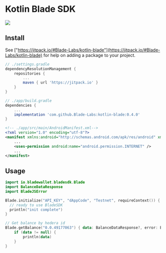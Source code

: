 # Kotlin Blade SDK

[![](https://jitpack.io/v/Blade-Labs/kotlin-blade.svg)](https://jitpack.io/#Blade-Labs/kotlin-blade)

## Install

See ["https://jitpack.io/#Blade-Labs/kotlin-blade"](https://jitpack.io/#Blade-Labs/kotlin-blade) for help on adding a package to your project.

```groovy
// ./settings.gradle
dependencyResolutionManagement {
    repositories {
        ...
        maven { url 'https://jitpack.io' }
    }
}
```

```groovy
// ./app/build.gradle
dependencies {
    ...
    implementation 'com.github.Blade-Labs:kotlin-blade:0.4.0'
}
```

```xml
<!-- ./app/src/main/AndroidManifest.xml-->
<?xml version="1.0" encoding="utf-8"?>
<manifest xmlns:android="http://schemas.android.com/apk/res/android" xmlns:tools="http://schemas.android.com/tools">
    ...
    <uses-permission android:name="android.permission.INTERNET" />
    ...
</manifest>
```

## Usage

```kotlin
import io.bladewallet.bladesdk.Blade
import BalanceDataResponse
import BladeJSError

Blade.initialize("API_KEY", "dAppCode", "Testnet", requireContext()) {
  // ready to use BladeSDK
  println("init complete")
}

// Get balance by hedera id
Blade.getBalance("0.0.49177063") { data: BalanceDataResponse?, error: BladeJSError? ->
    if (data != null) {
        println(data)
    }
}

```
